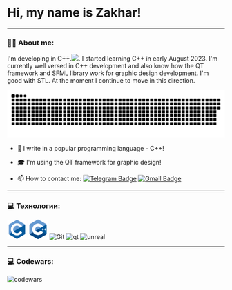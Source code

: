 
# Hi, my name is Zakhar!

---

### :man_technologist: About me:

I'm developing in C++.<img src="https://media.giphy.com/media/WUlplcMpOCEmTGBtBW/giphy.gif" width="30px">. I started learning C++ in early August 2023. I'm currently well versed in C++ development and also know how the QT framework and SFML library work for graphic design development. I'm good with STL. At the moment I continue to move in this direction.

<p align="center">
 <img width="600" src="snake.svg" alt="snake"/>
</p> 

- :seedling: I write in a popular programming language - C++!

- :mortar_board: I'm using the QT framework for graphic design!

- :mailbox: How to contact me:  [![Telegram Badge](https://img.shields.io/badge/-bladykozakhar-blue?style=flat&logo=Telegram&logoColor=white)](https://t.me/develop_c) [![Gmail Badge](https://img.shields.io/badge/-Gmail-red?style=flat&logo=Gmail&logoColor=white)](mailto:bladykozakhar@gmail.com)

---

### 💻 Технологии:

<p align="left">
<a>
<img src="https://raw.githubusercontent.com/devicons/devicon/master/icons/c/c-original.svg" alt="c" width="45" height="45"/> </a>
<a>
<img src="https://raw.githubusercontent.com/devicons/devicon/master/icons/cplusplus/cplusplus-original.svg" alt="cplusplus" width="45" height="45"/>
</a>
<a>
<img src="https://raw.githubusercontent.com/danielcranney/readme-generator/main/public/icons/skills/git-colored.svg" width="45" height="45" alt="Git" />
</a>
<a>
<img src="https://upload.wikimedia.org/wikipedia/commons/0/0b/Qt_logo_2016.svg" alt="qt" width="45" height="45"/>
</a>
<a>
<img src="https://raw.githubusercontent.com/kenangundogan/fontisto/036b7eca71aab1bef8e6a0518f7329f13ed62f6b/icons/svg/brand/unreal-engine.svg" alt="unreal" width="45" height="45"/> </a>
</p>

---

### 💻 Codewars:

![codewars](https://www.codewars.com/users/zakharbladyko/badges/large)

<!-- ### ⚙️ GitHub статистика:

<table>
  <tr>
    <td>
      <img align="left" src="http://github-readme-streak-stats.herokuapp.com?user=zakharbladyko1&theme=dark&background=000000" alt="webDev's Github stats" />
    </td>
    <td>
      <img height="195px" align="right" alt="webDev's Github Languages" src="https://github-readme-stats-sigma-five.vercel.app/api/top-langs/?username=zakharbladyko1&layout=compact&theme=vision-friendly-dark" />
    </td>
  </tr>
</table> -->

<!-- ![Visitor Badge](https://visitor-badge.laobi.icu/badge?page_id=zakharbladyko1) --!>
